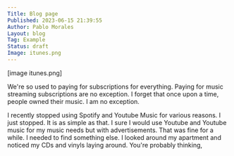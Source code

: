 ```yaml
---
Title: Blog page
Published: 2023-06-15 21:39:55
Author: Pablo Morales
Layout: blog
Tag: Example
Status: draft
Image: itunes.png
---
```

[image itunes.png]

We're so used to paying for subscriptions for everything. Paying for music streaming subscriptions are no exception. I forget that once upon a time, people owned their music. I am no exception. 

I recently stopped using Spotify and Youtube Music for various reasons. I just stopped. It is as simple as that. I sure I would use Youtube and Youtube music for my music needs but with advertisements. That was fine for a while. I needed to find something else. I looked around my apartment and noticed my CDs and vinyls laying around. You're probably thinking,
